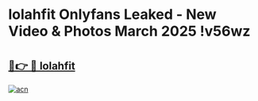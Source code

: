 # lolahfit Onlyfans Leaked - New Video & Photos March 2025 !v56wz

# <h2><a href="https://rdzhw6.iuczelnia.edu.pl?title=lolahfit&ref=v56wz">🔗👉 🔴 lolahfit</a></h2>

[![acn](https://github.com/user-attachments/assets/0f9c940e-d8b0-45ae-aac7-cd30a18b3e1c)](https://rdzhw6.iuczelnia.edu.pl?title=lolahfit&ref=v56wz)

